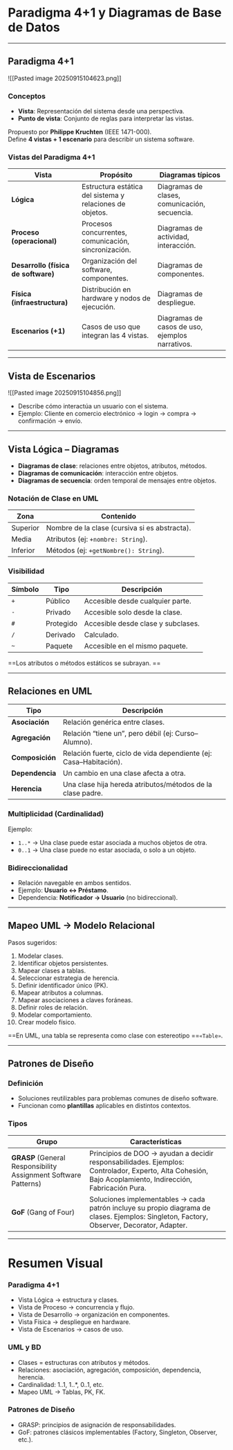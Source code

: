 # Paradigma 4+1 y Diagramas de Base de Datos

---
## Paradigma 4+1
![[Pasted image 20250915104623.png]]

### Conceptos
- **Vista**: Representación del sistema desde una perspectiva.  
- **Punto de vista**: Conjunto de reglas para interpretar las vistas.  

Propuesto por **Philippe Kruchten** (IEEE 1471-000).  
Define **4 vistas + 1 escenario** para describir un sistema software.  

### Vistas del Paradigma 4+1
| Vista                               | Propósito                                                | Diagramas típicos                               |
| ----------------------------------- | -------------------------------------------------------- | ----------------------------------------------- |
| **Lógica**                          | Estructura estática del sistema y relaciones de objetos. | Diagramas de clases, comunicación, secuencia.   |
| **Proceso (operacional)**           | Procesos concurrentes, comunicación, sincronización.     | Diagramas de actividad, interacción.            |
| **Desarrollo (física de software)** | Organización del software, componentes.                  | Diagramas de componentes.                       |
| **Física (infraestructura)**        | Distribución en hardware y nodos de ejecución.           | Diagramas de despliegue.                        |
| **Escenarios (+1)**                 | Casos de uso que integran las 4 vistas.                  | Diagramas de casos de uso, ejemplos narrativos. |

---
## Vista de Escenarios
![[Pasted image 20250915104856.png]]
- Describe cómo interactúa un usuario con el sistema.  
- Ejemplo: Cliente en comercio electrónico → login → compra → confirmación → envío.  

---

## Vista Lógica – Diagramas
- **Diagramas de clase**: relaciones entre objetos, atributos, métodos.  
- **Diagramas de comunicación**: interacción entre objetos.  
- **Diagramas de secuencia**: orden temporal de mensajes entre objetos.  

### Notación de Clase en UML
| Zona     | Contenido                                     |
| -------- | --------------------------------------------- |
| Superior | Nombre de la clase (cursiva si es abstracta). |
| Media    | Atributos (ej: `+nombre: String`).            |
| Inferior | Métodos (ej: `+getNombre(): String`).         |

### Visibilidad
| Símbolo | Tipo      | Descripción                        |
| ------- | --------- | ---------------------------------- |
| `+`     | Público   | Accesible desde cualquier parte.   |
| `-`     | Privado   | Accesible solo desde la clase.     |
| `#`     | Protegido | Accesible desde clase y subclases. |
| `/`     | Derivado  | Calculado.                         |
| `~`     | Paquete   | Accesible en el mismo paquete.     |

==Los atributos o métodos estáticos se subrayan.  ==

---

## Relaciones en UML
| Tipo | Descripción |
|------|-------------|
| **Asociación** | Relación genérica entre clases. |
| **Agregación** | Relación “tiene un”, pero débil (ej: Curso–Alumno). |
| **Composición** | Relación fuerte, ciclo de vida dependiente (ej: Casa–Habitación). |
| **Dependencia** | Un cambio en una clase afecta a otra. |
| **Herencia** | Una clase hija hereda atributos/métodos de la clase padre. |

### Multiplicidad (Cardinalidad)
Ejemplo:  
- `1..*` → Una clase puede estar asociada a muchos objetos de otra.  
- `0..1` → Una clase puede no estar asociada, o solo a un objeto.  

### Bidireccionalidad
- Relación navegable en ambos sentidos.  
- Ejemplo: **Usuario ↔ Préstamo**.  
- Dependencia: **Notificador → Usuario** (no bidireccional).  

---

## Mapeo UML → Modelo Relacional
Pasos sugeridos:
1. Modelar clases.  
2. Identificar objetos persistentes.  
3. Mapear clases a tablas.  
4. Seleccionar estrategia de herencia.  
5. Definir identificador único (PK).  
6. Mapear atributos a columnas.  
7. Mapear asociaciones a claves foráneas.  
8. Definir roles de relación.  
9. Modelar comportamiento.  
10. Crear modelo físico.  

==En UML, una tabla se representa como clase con estereotipo ==`«Table»`. 

---

## Patrones de Diseño

### Definición
- Soluciones reutilizables para problemas comunes de diseño software.  
- Funcionan como **plantillas** aplicables en distintos contextos.  

### Tipos
| Grupo | Características |
|-------|----------------|
| **GRASP** (General Responsibility Assignment Software Patterns) | Principios de DOO → ayudan a decidir responsabilidades. Ejemplos: Controlador, Experto, Alta Cohesión, Bajo Acoplamiento, Indirección, Fabricación Pura. |
| **GoF** (Gang of Four) | Soluciones implementables → cada patrón incluye su propio diagrama de clases. Ejemplos: Singleton, Factory, Observer, Decorator, Adapter. |

---

# Resumen Visual

### Paradigma 4+1
- Vista Lógica → estructura y clases.  
- Vista de Proceso → concurrencia y flujo.  
- Vista de Desarrollo → organización en componentes.  
- Vista Física → despliegue en hardware.  
- Vista de Escenarios → casos de uso.  

### UML y BD
- Clases = estructuras con atributos y métodos.  
- Relaciones: asociación, agregación, composición, dependencia, herencia.  
- Cardinalidad: 1..1, 1..*, 0..1, etc.  
- Mapeo UML → Tablas, PK, FK.  

### Patrones de Diseño
- GRASP: principios de asignación de responsabilidades.  
- GoF: patrones clásicos implementables (Factory, Singleton, Observer, etc.).  
